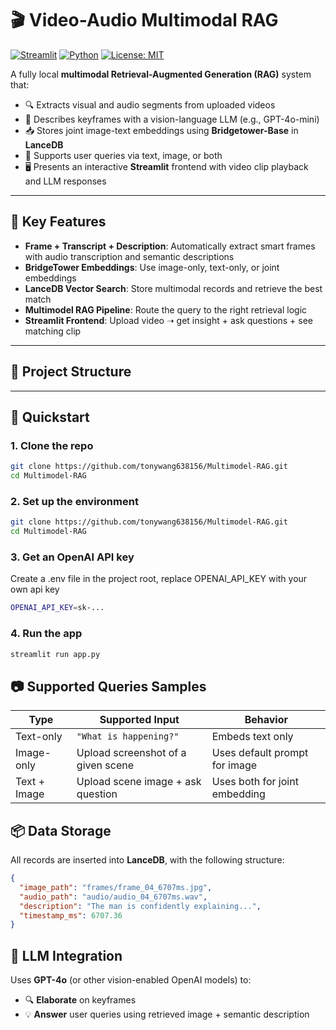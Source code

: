 # 🎬 Video-Audio Multimodal RAG

[![Streamlit](https://img.shields.io/badge/Streamlit-1.33.0-red?logo=streamlit)](https://streamlit.io/)
[![Python](https://img.shields.io/badge/python-3.13.3-blue.svg?logo=python)](https://www.python.org/)
[![License: MIT](https://img.shields.io/badge/License-MIT-yellow.svg)](https://opensource.org/licenses/MIT)


A fully local **multimodal Retrieval-Augmented Generation (RAG)** system that:
- 🔍 Extracts visual and audio segments from uploaded videos
- 🧠 Describes keyframes with a vision-language LLM (e.g., GPT-4o-mini)
- 📥 Stores joint image-text embeddings using **Bridgetower-Base** in **LanceDB**
- 🎯 Supports user queries via text, image, or both
- 🖥️ Presents an interactive **Streamlit** frontend with video clip playback and LLM responses

---

## 🧠 Key Features

- **Frame + Transcript + Description**: Automatically extract smart frames with audio transcription and semantic descriptions
- **BridgeTower Embeddings**: Use image-only, text-only, or joint embeddings
- **LanceDB Vector Search**: Store multimodal records and retrieve the best match
- **Multimodel RAG Pipeline**: Route the query to the right retrieval logic
- **Streamlit Frontend**: Upload video ➝ get insight + ask questions + see matching clip

---

## 📁 Project Structure

---

## 🚀 Quickstart

### 1. Clone the repo

```bash
git clone https://github.com/tonywang638156/Multimodel-RAG.git
cd Multimodel-RAG
```

### 2. Set up the environment
```bash
git clone https://github.com/tonywang638156/Multimodel-RAG.git
cd Multimodel-RAG
```

### 3. Get an OpenAI API key
Create a .env file in the project root, replace OPENAI_API_KEY with your own api key
```bash
OPENAI_API_KEY=sk-...
```

### 4. Run the app
```bash
streamlit run app.py
```

## 📷 Supported Queries Samples

| Type         | Supported Input              | Behavior                      |
|--------------|------------------------------|-------------------------------|
| Text-only    | `"What is happening?"`       | Embeds text only              |
| Image-only   | Upload screenshot of a given scene            | Uses default prompt for image |
| Text + Image | Upload scene image + ask question  | Uses both for joint embedding |


## 📦 Data Storage

All records are inserted into **LanceDB**, with the following structure:

```json
{
  "image_path": "frames/frame_04_6707ms.jpg",
  "audio_path": "audio/audio_04_6707ms.wav",
  "description": "The man is confidently explaining...",
  "timestamp_ms": 6707.36
}
```


## 💬 LLM Integration

Uses **GPT-4o** (or other vision-enabled OpenAI models) to:

- 🔍 **Elaborate** on keyframes  
- 💡 **Answer** user queries using retrieved image + semantic description

